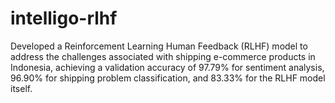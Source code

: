 # intelligo-rlhf
Developed a Reinforcement Learning Human Feedback (RLHF) model to address the challenges associated with shipping e-commerce products in Indonesia, achieving a validation accuracy of 97.79% for sentiment analysis, 96.90% for shipping problem classification, and 83.33% for the RLHF model itself.
